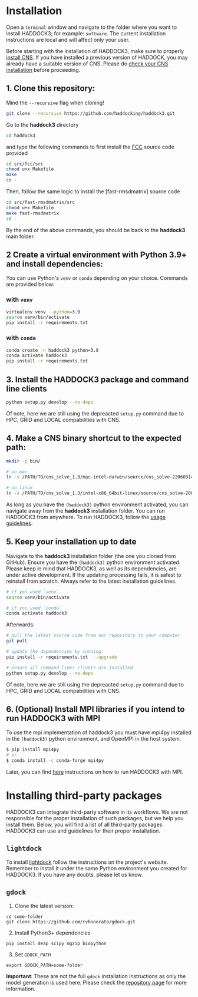 # Installation

Open a `terminal` window and navigate to the folder where you want to
install HADDOCK3; for example: `software`. The current installation
instructions are local and will affect only your user.

Before starting with the installation of HADDOCK3, make sure to properly [install CNS](CNS.md).
If you have installed a previous version of HADDOCK, you may already have a suitable version of CNS.
Please do [check your CNS installation](CNS.md#5-Check-installation) before proceeding.


## 1. Clone this repository:

Mind the `--recursive` flag when cloning!

```bash
git clone --recursive https://github.com/haddocking/haddock3.git
```

Go to the **haddock3** directory

```bash
cd haddock3
```

and type the following commands to first install the [FCC]() source code provided

```bash
cd src/fcc/src
chmod u+x Makefile
make
cd -
```

Then, follow the same logic to install the [fast-rmsdmatrix] source code

```bash
cd src/fast-rmsdmatrix/src
chmod u+x Makefile
make fast-rmsdmatrix
cd -
```

By the end of the above commands, you should be back to the **haddock3**
main folder.

## 2 Create a virtual environment with Python 3.9+ and install dependencies:

You can use Python's `venv` or `conda` depending on your choice.
Commands are provided below:

### with `venv`

```bash
virtualenv venv --python=3.9
source venv/bin/activate
pip install -r requirements.txt
```

### with `conda`

```bash
conda create -n haddock3 python=3.9
conda activate haddock3
pip install -r requirements.txt
```

## 3. Install the HADDOCK3 package and command line clients

```bash
python setup.py develop --no-deps
```

Of note, here we are still using the depreacted `setup.py` command due to HPC, GRID and LOCAL compabilities with CNS.

## 4. Make a CNS binary shortcut to the expected path:

```bash
mkdir -p bin/

# on mac
ln -s /PATH/TO/cns_solve_1.3/mac-intel-darwin/source/cns_solve-2206031450.exe bin/cns

# on linux
ln -s /PATH/TO/cns_solve_1.3/intel-x86_64bit-linux/source/cns_solve-2002171359.exe bin/cns
```

As long as you have the `(haddock3)` python environment activated, you can
navigate away from the **haddock3** installation folder. You can run
HADDOCK3 from anywhere. To run HADDOCK3, follow the [usage
guidelines](USAGE.md).


## 5. Keep your installation up to date

Navigate to the **haddock3** installation folder (the one you cloned from
GitHub). Ensure you have the `(haddock3)` python environment activated.
Please keep in mind that HADDOCK3, as well as its
dependencies, are under active development.
If the updating processing fails, it is safest to reinstall
from scratch. Always refer to the latest installation guidelines.

```bash
# if you used `venv`
source venv/bin/activate

# if you used `conda`
conda activate haddock3
```

Afterwards:

```bash
# pull the latest source code from our repository to your computer
git pull

# update the dependencies by running:
pip install -r requirements.txt  --upgrade

# ensure all command-lines clients are installed
python setup.py develop --no-deps
```

Of note, here we are still using the depreacted `setup.py` command due to HPC, GRID and LOCAL compabilities with CNS.


## 6. (Optional) Install MPI libraries if you intend to run HADDOCK3 with MPI

To use the mpi implementation of haddock3 you must have mpi4py installed in the `(haddock3)` python environment, and OpenMPI in the host system.

```bash
$ pip install mpi4py
# or
$ conda install -c conda-forge mpi4py
```

Later, you can find [here](https://www.bonvinlab.org/haddock3/tutorials/mpi.html) instructions on how to run HADDOCK3 with MPI.

# Installing third-party packages

HADDOCK3 can integrate third-party software in its workflows.
We are not responsible for the proper installation of such packages, but
we help you install them. Below, you will find a list of all third-party
packages HADDOCK3 can use and guidelines for their proper installation.

## `lightdock`

To install [lightdock](https://github.com/lightdock/lightdock) follow
the instructions on the project's website. Remember to install it under
the same Python environment you created for HADDOCK3. If you have any
doubts, please let us know.

## `gdock`

1. Clone the latest version:

```
cd some-folder
git clone https://github.com/rvhonorato/gdock.git
```

2. Install Python3+ dependencies
```
pip install deap scipy mgzip biopython
```

3. Set `GDOCK_PATH`
```
export GDOCK_PATH=some-folder
```

**Important**: These are not the full `gdock` installation
instructions as only the model generation is used here. Please check the
[repository page](https://github.com/rvhonorato/gdock) for more
information.
